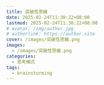 ```yaml
---
title: 突破性思維
date: 2025-02-24T11:30:22+08:00
lastmod: 2025-02-24T11:30:22+08:00
# avatar: /img/author.jpg
# authorlink: https://author.site
cover: /images/突破性思維.png
images:
  - /images/突破性思維.png
categories:
  - 思考模式
tags:
  - brainstorming
---
```

